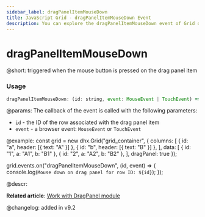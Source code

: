 ```yaml
---
sidebar_label: dragPanelItemMouseDown
title: JavaScript Grid - dragPanelItemMouseDown Event 
description: You can explore the dragPanelItemMouseDown event of Grid drag panel in the documentation of the DHTMLX JavaScript UI library. Browse developer guides and API reference, try out code examples and live demos, and download a free 30-day evaluation version of DHTMLX Suite.
---
```


# dragPanelItemMouseDown

@short: triggered when the mouse button is pressed on the drag panel item

### Usage

~~~jsx
dragPanelItemMouseDown: (id: string, event: MouseEvent | TouchEvent) => void;
~~~

@params:
The callback of the event is called with the following parameters:

- `id` - the ID of the row associated with the drag panel item
- `event` - a browser event: `MouseEvent` or `TouchEvent`

@example:
const grid = new dhx.Grid("grid_container", {
    columns: [
        { id: "a", header: [{ text: "A" }] },
        { id: "b", header: [{ text: "B" }] },
    ],
    data: [
        { id: "1", a: "A1", b: "B1" },
        { id: "2", a: "A2", b: "B2" },
    ],
    dragPanel: true
});

grid.events.on("dragPanelItemMouseDown", (id, event) => {
    console.log(`Mouse down on drag panel for row ID: ${id}`);
});

@descr:

**Related article**: [Work with DragPanel module](grid/usage_dragpanel.md)

@changelog:
added in v9.2